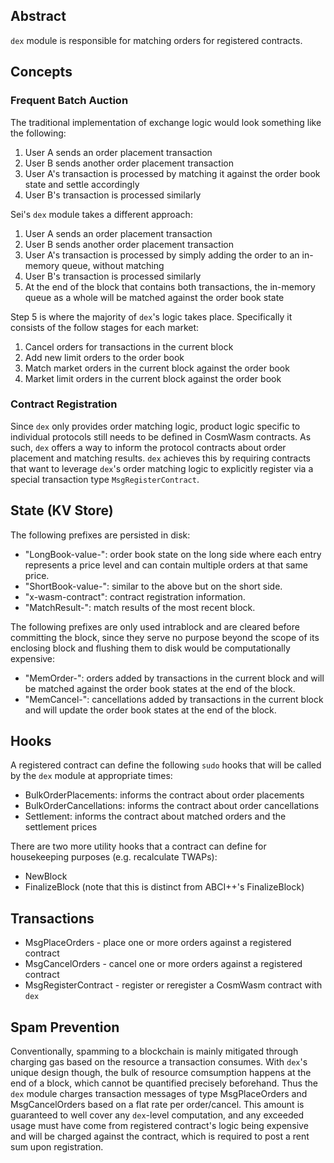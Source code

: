 ## Abstract
`dex` module is responsible for matching orders for registered contracts.

## Concepts
### Frequent Batch Auction
The traditional implementation of exchange logic would look something like the following:
1. User A sends an order placement transaction
2. User B sends another order placement transaction
3. User A's transaction is processed by matching it against the order book state and settle accordingly
4. User B's transaction is processed similarly

Sei's `dex` module takes a different approach:
1. User A sends an order placement transaction
2. User B sends another order placement transaction
3. User A's transaction is processed by simply adding the order to an in-memory queue, without matching
4. User B's transaction is processed similarly
5. At the end of the block that contains both transactions, the in-memory queue as a whole will be matched against the order book state

Step 5 is where the majority of `dex`'s logic takes place. Specifically it consists of the follow stages for each market:
1. Cancel orders for transactions in the current block
2. Add new limit orders to the order book
3. Match market orders in the current block against the order book
4. Market limit orders in the current block against the order book

### Contract Registration
Since `dex` only provides order matching logic, product logic specific to individual protocols still needs to be defined in CosmWasm contracts. As such, `dex` offers a way to inform the protocol contracts about order placement and matching results. `dex` achieves this by requiring contracts that want to leverage `dex`'s order matching logic to explicitly register via a special transaction type `MsgRegisterContract`.

## State (KV Store)
The following prefixes are persisted in disk:
- "LongBook-value-": order book state on the long side where each entry represents a price level and can contain multiple orders at that same price.
- "ShortBook-value-": similar to the above but on the short side.
- "x-wasm-contract": contract registration information.
- "MatchResult-": match results of the most recent block.

The following prefixes are only used intrablock and are cleared before committing the block, since they serve no purpose beyond the scope of its enclosing block and flushing them to disk would be computationally expensive:
- "MemOrder-": orders added by transactions in the current block and will be matched against the order book states at the end of the block.
- "MemCancel-": cancellations added by transactions in the current block and will update the order book states at the end of the block.

## Hooks
A registered contract can define the following `sudo` hooks that will be called by the `dex` module at appropriate times:
- BulkOrderPlacements: informs the contract about order placements
- BulkOrderCancellations: informs the contract about order cancellations
- Settlement: informs the contract about matched orders and the settlement prices

There are two more utility hooks that a contract can define for housekeeping purposes (e.g. recalculate TWAPs):
- NewBlock
- FinalizeBlock (note that this is distinct from ABCI++'s FinalizeBlock)

## Transactions
- MsgPlaceOrders - place one or more orders against a registered contract
- MsgCancelOrders - cancel one or more orders against a registered contract
- MsgRegisterContract - register or reregister a CosmWasm contract with `dex`


## Spam Prevention
Conventionally, spamming to a blockchain is mainly mitigated through charging gas based on the resource a transaction consumes. With `dex`'s unique design though, the bulk of resource comsumption happens at the end of a block, which cannot be quantified precisely beforehand. Thus the `dex` module charges transaction messages of type MsgPlaceOrders and MsgCancelOrders based on a flat rate per order/cancel. This amount is guaranteed to well cover any `dex`-level computation, and any exceeded usage must have come from registered contract's logic being expensive and will be charged against the contract, which is required to post a rent sum upon registration.